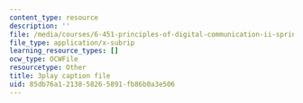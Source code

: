 ```yaml
---
content_type: resource
description: ''
file: /media/courses/6-451-principles-of-digital-communication-ii-spring-2005/85db76a1213858265891fb86b0a3e506_520074.srt
file_type: application/x-subrip
learning_resource_types: []
ocw_type: OCWFile
resourcetype: Other
title: 3play caption file
uid: 85db76a1-2138-5826-5891-fb86b0a3e506
---
```

